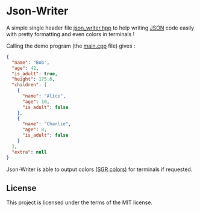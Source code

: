 # Json-Writer

A simple single header file [json_writer.hpp](json_writer.hpp) to help writing [JSON](https://www.json.org/) code easily with pretty formatting and even colors in terminals !

Calling the demo program (the [main.cpp](main.cpp) file) gives :
```json
{
  "name": "Bob",
  "age": 42,
  "is_adult": true,
  "height": 175.6,
  "children": [
    {
      "name": "Alice",
      "age": 10,
      "is_adult": false
    },
    {
      "name": "Charlie",
      "age": 8,
      "is_adult": false
    }
  ],
  "extra": null
}
```

Json-Writer is able to output colors [(SGR colors)](https://en.wikipedia.org/wiki/ANSI_escape_code#Colors) for terminals if requested.

## License

This project is licensed under the terms of the MIT license.
